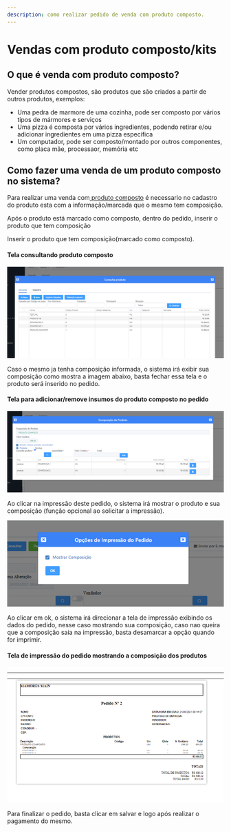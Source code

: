 ```yaml
---
description: como realizar pedido de venda com produto composto.
---
```


# Vendas com produto composto/kits

## O que é venda com produto composto?

Vender produtos compostos, são produtos que são criados a partir de outros produtos, exemplos:

* Uma pedra de marmore de uma cozinha, pode ser composto por vários tipos de mármores e serviços
* Uma pizza é composta por vários ingredientes, podendo retirar e/ou adicionar ingredientes em uma pizza específica
* Um computador, pode ser composto/montado por outros componentes, como placa mãe, processaor, memória etc

## Como fazer uma venda de um produto composto no sistema?

Para realizar uma venda com[ produto composto](produto/cadastrando-produto-composto.md) é necessario no cadastro do produto esta com a informação/marcada que o mesmo tem composição.

Após o produto está marcado como composto, dentro do pedido, inserir o produto que tem composição

Inserir o produto que tem composição(marcado como composto).

#### Tela consultando produto composto

![](<../../../.gitbook/assets/image (133).png>)

Caso o mesmo ja tenha composição informada, o sistema irá exibir sua  composição como mostra a imagem abaixo, basta fechar essa tela e o produto será inserido no pedido.

#### Tela para adicionar/remove insumos do produto composto no pedido

![](<../../../.gitbook/assets/image (134).png>)

Ao clicar na impressão deste pedido, o sistema irá mostrar o produto e sua composição (função opcional ao solicitar a impressão).

![](<../../../.gitbook/assets/image (138).png>)

Ao clicar em ok, o sistema irá direcionar a tela de impressão exibindo os dados do pedido, nesse caso mostrando sua composição, caso nao queira que a composição saia na impressão, basta desamarcar a opção quando for imprimir.

#### Tela de impressão do pedido mostrando a composição dos produtos

![](<../../../.gitbook/assets/image (135).png>)

Para finalizar o pedido, basta clicar em salvar e logo após realizar o pagamento do mesmo.&#x20;



